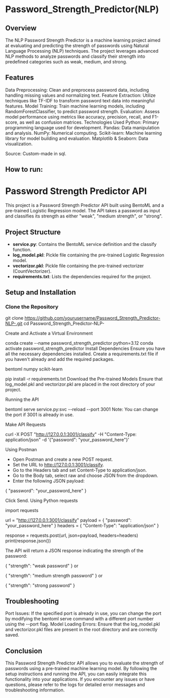 # Password_Strength_Predictor(NLP)

## Overview
The NLP Password Strength Predictor is a machine learning project aimed at evaluating and predicting the strength of passwords using Natural Language Processing (NLP) techniques. The project leverages advanced NLP methods to analyze passwords and classify their strength into predefined categories such as weak, medium, and strong.

## Features

Data Preprocessing: Clean and preprocess password data, including handling missing values and normalizing text.
Feature Extraction: Utilize techniques like TF-IDF to transform password text data into meaningful features.
Model Training: Train machine learning models, including RandomForestClassifier, to predict password strength.
Evaluation: Assess model performance using metrics like accuracy, precision, recall, and F1-score, as well as confusion matrices.
Technologies Used
Python: Primary programming language used for development.
Pandas: Data manipulation and analysis.
NumPy: Numerical computing.
Scikit-learn: Machine learning library for model building and evaluation.
Matplotlib & Seaborn: Data visualization.

 Source: Custom-made in sql.

## How to run:

# Password Strength Predictor API

This project is a Password Strength Predictor API built using BentoML and a pre-trained Logistic Regression model. The API takes a password as input and classifies its strength as either "weak", "medium strength", or "strong".

## Project Structure

- **service.py**: Contains the BentoML service definition and the classify function.
- **log_model.pkl**: Pickle file containing the pre-trained Logistic Regression model.
- **vectorizor.pkl**: Pickle file containing the pre-trained vectorizer (CountVectorizer).
- **requirements.txt**: Lists the dependencies required for the project.

## Setup and Installation

### Clone the Repository

git clone https://github.com/yourusername/Password_Strength_Predictor-NLP-.git
cd Password_Strength_Predictor-NLP-

Create and Activate a Virtual Environment


conda create --name password_strength_predictor python=3.12
conda activate password_strength_predictor
Install Dependencies
Ensure you have all the necessary dependencies installed. Create a requirements.txt file if you haven't already and add the required packages.

bentoml
numpy
scikit-learn

pip install -r requirements.txt
Download the Pre-trained Models
Ensure that log_model.pkl and vectorizor.pkl are placed in the root directory of your project.

Running the API

bentoml serve service.py:svc --reload --port 3001
Note: You can change the port if 3001 is already in use.

Make API Requests

curl -X POST "http://127.0.0.1:3001/classify" -H "Content-Type: application/json" -d '{"password": "your_password_here"}'

Using Postman
- Open Postman and create a new POST request.
- Set the URL to http://127.0.0.1:3001/classify.
- Go to the Headers tab and set Content-Type to application/json.
- Go to the Body tab, select raw and choose JSON from the dropdown.
- Enter the following JSON payload:


{
    "password": "your_password_here"
}

Click Send.
Using Python requests


import requests

url = "http://127.0.0.1:3001/classify"
payload = {
    "password": "your_password_here"
}
headers = {
    "Content-Type": "application/json"
}

response = requests.post(url, json=payload, headers=headers)
print(response.json())


The API will return a JSON response indicating the strength of the password:

{
    "strength": "weak password"
}
or

{
    "strength": "medium strength password"
}
or


{
    "strength": "strong password"
}

## Troubleshooting
Port Issues: If the specified port is already in use, you can change the port by modifying the bentoml serve command with a different port number using the --port flag.
Model Loading Errors: Ensure that the log_model.pkl and vectorizor.pkl files are present in the root directory and are correctly saved.

## Conclusion
This Password Strength Predictor API allows you to evaluate the strength of passwords using a pre-trained machine learning model. By following the setup instructions and running the API, you can easily integrate this functionality into your applications. If you encounter any issues or have questions, please refer to the logs for detailed error messages and troubleshooting information.

